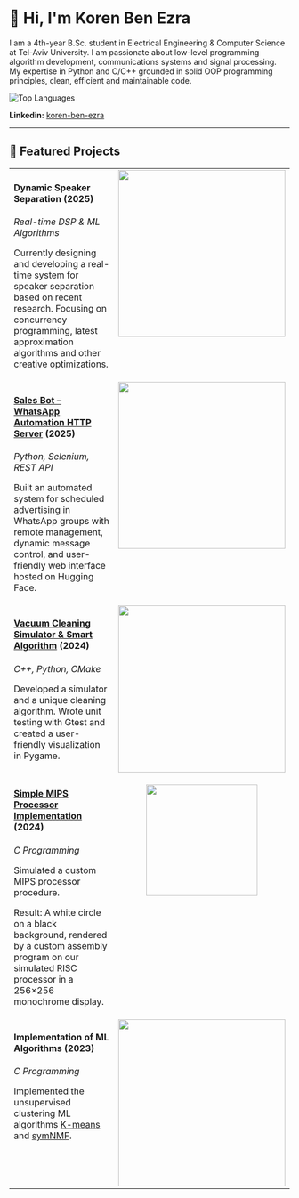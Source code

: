 # 👋 Hi, I'm Koren Ben Ezra

I am a 4th-year B.Sc. student in Electrical Engineering & Computer Science at Tel-Aviv University. I am passionate about low-level programming algorithm development, communications systems and signal processing. My expertise in Python and C/C++ grounded in solid OOP programming principles, clean, efficient and maintainable code.

![Top Languages](https://github-readme-stats.vercel.app/api/top-langs/?username=Koren-Ben-Ezra&layout=compact&theme=tokyonight)  

**Linkedin:** [koren-ben-ezra](https://www.linkedin.com/in/koren-ben-ezra/)  

---

## 🚀 Featured Projects

<table>
  <tr>
    <td valign="top" width="70%">
      <h4>Dynamic Speaker Separation (2025)</h4>
      <p><em>Real-time DSP &amp; ML Algorithms</em></p>
      <p>
        Currently designing and developing a real-time system for speaker separation based on recent research.
        Focusing on concurrency programming, latest approximation algorithms and other creative optimizations.
      </p>
    </td>
    <td valign="top" width="30%">
      <img src="https://github.com/user-attachments/assets/51717a40-d59f-4684-bda3-57af1d9f2894" width="300">
    </td>
  </tr>
  <tr>
    <td valign="top" width="70%">
      <h4>
        <a href="https://github.com/Koren-Ben-Ezra/SalesBot-Doc">Sales Bot – WhatsApp Automation HTTP Server</a> (2025)
      </h4>
      <p><em>Python, Selenium, REST API</em></p>
      <p>
        Built an automated system for scheduled advertising in WhatsApp groups with remote management, dynamic message control, and user-friendly web interface hosted on Hugging Face.
      </p>
    </td>
    <td valign="top" width="30%">
      <img src="https://github.com/user-attachments/assets/289548da-7852-4fe5-98b3-311e7576076b" width="300">
    </td>
  </tr>
  <tr>
    <td valign="top" width="70%">
      <h4>
        <a href="https://github.com/Koren-Ben-Ezra/Smart-Vacuum-Cleaning-Sim">Vacuum Cleaning Simulator &amp; Smart Algorithm</a> (2024)
      </h4>
      <p><em>C++, Python, CMake</em></p>
      <p>
        Developed a simulator and a unique cleaning algorithm. Wrote unit testing with Gtest and created a user-friendly visualization in Pygame.
      </p>
    </td>
    <td valign="top" width="30%">
      <img src="https://github.com/user-attachments/assets/72f4e994-b8d8-4f7c-be33-c9343df4d8f0" width="300">
    </td>
  </tr>
  <tr>
    <td valign="top" width="70%">
      <h4>
        <a href="https://github.com/Koren-Ben-Ezra/Simple-Processor-Simulator">Simple MIPS Processor Implementation</a> (2024)
      </h4>
      <p><em>C Programming</em></p>
      <p>
        Simulated a custom MIPS processor procedure.
      </p>
      <p>
        Result: A white circle on a black background, rendered by a custom assembly program on our simulated RISC processor in a 256×256 monochrome display.      
      </p>
    </td>
      <td valign="top" width="30%">
        <p align="center">
          <img src="https://github.com/user-attachments/assets/7671525b-0679-4655-bb8f-f98adb303946" height="200">
        </p>
      </td>
  </tr>
  <tr>
    <td valign="top" width="70%">
      <h4>Implementation of ML Algorithms (2023)</h4>
      <p><em>C Programming</em></p>
      <p>
        Implemented the unsupervised clustering ML algorithms 
        <a href="https://github.com/Koren-Ben-Ezra/kmeans-algorithm">K-means</a> and 
        <a href="https://github.com/Koren-Ben-Ezra/symNMF-algorithm">symNMF</a>.
      </p>
    </td>
    <td valign="top" width="30%">
      <img src="https://github.com/user-attachments/assets/37f4c91e-fe08-4d90-a080-4c9381108e0a" width="300">
    </td>
  </tr>
</table>
